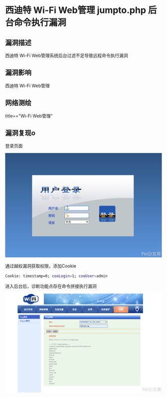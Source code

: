 # 西迪特 Wi-Fi Web管理 jumpto.php 后台命令执行漏洞

## 漏洞描述

西迪特  Wi-Fi Web管理系统后台过滤不足导致远程命令执行漏洞

## 漏洞影响

<a-checkbox checked>西迪特  Wi-Fi Web管理</a-checkbox></br>

## 网络测绘

<a-checkbox checked>title=="Wi-Fi Web管理"</a-checkbox></br>

## 漏洞复现o

登录页面

![img](../../../.vuepress/public/img/1629371298672-1ceeafe8-ba9c-42c5-b873-3dfabdd0305a-20220314124737632.png)

通过越权漏洞获取权限，添加Cookie

```bash
Cookie: timestamp=0; cooLogin=1; cooUser=admin
```

进入后台后，诊断功能点存在命令拼接执行漏洞

![img](../../../.vuepress/public/img/1629371484536-e600bfcf-053f-420b-b31c-8d3dc6c9843e.png)